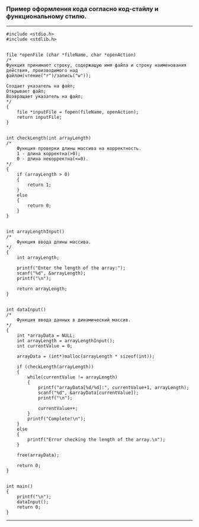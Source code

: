 ### Пример оформления кода согласно код-стайлу и функциональному стилю.
<hr>

    #include <stdio.h>
    #include <stdlib.h>


    file *openFile (char *fileName, char *openAction) 
    /* 
	Функция принимает строку, содержащую имя файла и строку наименования действия, производимого над
	файлом(чтение("r")/запись("w"));
	    
	Создает указатель на файл;
	Открывает файл;
	Возвращает указатель на файл; 
    */
    {
	    file *inputFile = fopen(fileName, openAction);
	    return inputFile;
    }
     
     
    int checkLength(int arrayLength)
    /* 
        Функция проверки длины массива на корректность.
        1 - длина корректна(>0); 
        0 - длина некорректна(<=0).
    */
    {
        if (arrayLength > 0)
        {
            return 1;
        }
        else
        {
            return 0;
        }
    }


    int arrayLengthInput()
    /*
        Функция ввода длины массива.
    */
    {
        int arrayLength;

        printf("Enter the length of the array:");
        scanf("%d", &arrayLength);
        printf("\n");

        return arrayLength;
    }


    int dataInput()
    /*
        Функция ввода данных в динамический массив.
    */
    {
        int *arrayData = NULL;
        int arrayLength = arrayLengthInput();
        int currentValue = 0;

        arrayData = (int*)malloc(arrayLength * sizeof(int));

        if (checkLength(arrayLength))
        {
            while(currentValue != arrayLength)
            {
                printf("arrayData[%d/%d]:", currentValue+1, arrayLength);
                scanf("%d", &arrayData[currentValue]);
                printf("\n");

                currentValue++;
            }
            printf("Complete!\n");
        }
        else
        {
            printf("Error checking the length of the array.\n");
        }

        free(arrayData);

        return 0;
    }


    int main()
    {
        printf("\n");
        dataInput();
        return 0;
    }

<hr>
